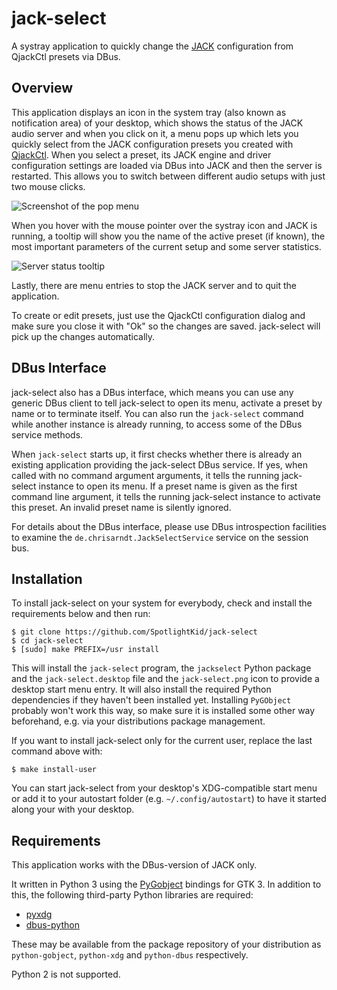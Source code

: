 # jack-select

A systray application to quickly change the [JACK] configuration from QjackCtl
presets via DBus.

Overview
--------

This application displays an icon in the system tray (also known as
notification area) of your desktop, which shows the status of the JACK audio
server and when you click on it, a menu pops up which lets you quickly select
from the JACK configuration presets you created with [QjackCtl]. When you
select a preset, its JACK engine and driver configuration settings are loaded
via DBus into JACK and then the server is restarted. This allows you to switch
between different audio setups with just two mouse clicks.

![Screenshot of the pop menu](screenshot.png)

When you hover with the mouse pointer over the systray icon and JACK is
running, a tooltip will show you the name of the active preset (if known), the
most important parameters of the current setup and some server statistics.

![Server status tooltip](tooltip.png)

Lastly, there are menu entries to stop the JACK server and to quit the
application.

To create or edit presets, just use the QjackCtl configuration dialog and make
sure you close it with "Ok" so the changes are saved. jack-select will pick up
the changes automatically.


DBus Interface
--------------

jack-select also has a DBus interface, which means you can use any generic DBus
client to tell jack-select to open its menu, activate a preset by name or to
terminate itself. You can also run the `jack-select` command while another
instance is already running, to access some of the DBus service methods.

When `jack-select` starts up, it first checks whether there is already an
existing application providing the jack-select DBus service. If yes, when
called with no command argument arguments, it tells the running jack-select
instance to open its menu. If a preset name is given as the first command line
argument, it tells the running jack-select instance to activate this preset.
An invalid preset name is silently ignored.

For details about the DBus interface, please use DBus introspection facilities
to examine the `de.chrisarndt.JackSelectService` service on the session bus.


Installation
------------

To install jack-select on your system for everybody, check and install the
requirements below and then run:

    $ git clone https://github.com/SpotlightKid/jack-select
    $ cd jack-select
    $ [sudo] make PREFIX=/usr install

This will install the `jack-select` program, the `jackselect` Python package
and the `jack-select.desktop` file and the `jack-select.png` icon to provide a
desktop start menu entry. It will also install the required Python dependencies
if they haven't been installed yet. Installing `PyGObject` probably won't work
this way, so make sure it is installed some other way beforehand, e.g. via
your distributions package management.

If you want to install jack-select only for the current user, replace the
last command above with:

    $ make install-user


You can start jack-select from your desktop's XDG-compatible start menu or add
it to your autostart folder (e.g. `~/.config/autostart`) to have it started
along your with your desktop.


Requirements
------------

This application works with the DBus-version of JACK only.

It written in Python 3 using the [PyGobject] bindings for GTK 3. In addition to
this, the following third-party Python libraries are required:

* [pyxdg](http://freedesktop.org/Software/pyxdg)
* [dbus-python](https://www.freedesktop.org/wiki/Software/DBusBindings/)

These may be available from the package repository of your distribution as
`python-gobject`, `python-xdg` and `python-dbus` respectively.

Python 2 is not supported.


[JACK]: http://jackaudio.org/
[PyGObject]: https://wiki.gnome.org/Projects/PyGObject
[QjackCtl]: http://qjackctl.sourceforge.net/

